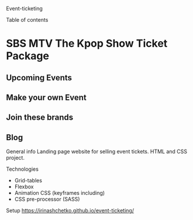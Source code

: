 Ev e n t - t i c k e t i n g 

Table of contents
# SBS MTV The Kpop Show Ticket Package
## Upcoming Events
## Make your own Event
## Join these brands
## Blog

General info
Landing page website for selling event tickets. HTML and CSS project.

Technologies
- Grid-tables
- Flexbox
- Animation CSS (keyframes including)
- CSS pre-processor (SASS)

Setup
https://irinashchetko.github.io/event-ticketing/
 
 
